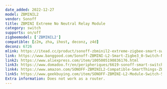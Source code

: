 ```yaml
---
date_added: 2022-12-27
model: ZBMINIL2
vendor: Sonoff
title: ZBMINI Extreme No Neutral Relay Module
category: switch
supports: on/off
zigbeemodel: ['ZBMINIL2']
compatible: [z2m, zha, ihost, deconz, z4d]
deconz: 6726
mlink: https://itead.cc/product/sonoff-zbminil2-extreme-zigbee-smart-switch-no-neutral-required/
link: https://www.banggood.com/Sonoff-ZBMINI-L2-Smart-Zigbe3_0-Switch-No-Neutral-Required-Intelligent-Two-way-Control-Relay-Module-Timer-Voice-Control-with-Alexa-Google-Zigbe-Hubs-p-1983093.html
link2: https://www.aliexpress.com/item/1005005190836176.html
link3: https://www.domadoo.fr/en/peripheriques/6619-sonoff-smart-switch-without-neutral-zigbee-30-zbminil2.html
link4: https://www.amazon.com/SONOFF-ZBMINIL2-Compatible-SmartThings-ZBBridge-P/dp/B0BYNVBXDM
link5: https://www.geekbuying.com/item/SONOFF-ZBMINI-L2-Module-Switch-521492.html
Extra information: Does not work as a router.
---
```

